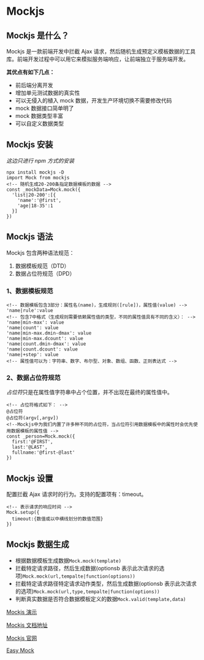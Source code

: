 # Mockjs

## Mockjs 是什么？

Mockjs 是一款前端开发中拦截 Ajax 请求，然后随机生成预定义模板数据的工具库。前端开发过程中可以用它来模拟服务端响应，让前端独立于服务端开发。

**其优点有如下几点：**

* 前后端分离开发
* 增加单元测试数据的真实性
* 可以无侵入的植入 mock 数据，开发生产环境切换不需要修改代码
* mock 数据接口简单明了
* mock 数据类型丰富
* 可以自定义数据类型

## Mockjs 安装

_这边只进行 npm 方式的安装_

```
npx install mockjs -D
import Mock from mockjs
<!-- 随机生成20-200条指定数据模板的数据 -->
const _mockData=Mock.mock({
  'list|20-200':[{
    'name':'@first',
    'age|18-35':1
  }]
})
```

## Mockjs 语法

Mockjs 包含两种语法规范：

1.  数据模板规范（DTD）
2.  数据占位符规范（DPD）

### 1、数据模板规范

```
<!-- 数据模板包含3部分：属性名(name)，生成规则([rule])，属性值(value) -->
'name|rule':value
<!-- 包含7中格式（生成规则需要依赖属性值的类型，不同的属性值具有不同的含义）： -->
'name|min-max': value
'name|count': value
'name|min-max.dmin-dmax': value
'name|min-max.dcount': value
'name|count.dmin-dmax': value
'name|count.dcount': value
'name|+step': value
<!-- 属性值可以为：字符串、数字、布尔型、对象、数组、函数、正则表达式 -->
```

### 2、数据占位符规范

*占位符*只是在属性值字符串中占个位置，并不出现在最终的属性值中。

```
<!-- 占位符格式如下： -->
@占位符
@占位符(argv[,argv])
<!--Mockjs中为我们内置了许多种不同的占位符，当占位符引用数据模板中的属性时会优先使用数据模板的属性值 -->
const _person=Mock.mock({
  first:'@FIRST',
  last:'@LAST',
  fullname:'@first-@last'
})
```

## Mockjs 设置

配置拦截 Ajax 请求时的行为。支持的配置项有：timeout。

```
<!-- 表示请求的响应时间 -->
Mock.setup({
  timeout:{数值或以中横线划分的数值范围}
})
```

## Mockjs 数据生成

* 根据数据模板生成数据`Mock.mock(template)`
* 拦截特定请求路径，然后生成数据(optionsb 表示此次请求的选项)`Mock.mock(url,tempalte|function(options))`
* 拦截特定请求路径特定请求动作类型，然后生成数据(optionsb 表示此次请求的选项)`Mock.mock(url,type,tempalte|function(options))`
* 判断真实数据是否符合数据模板定义的数据`Mock.valid(template,data)`

[Mockjs 演示][mockjs-demo]

[Mockjs 文档地址][mockjs-wiki]

[Mockjs 官网][mockjs]

[Easy Mock][easymock]

[mockjs-demo]: /other/mockdemo 'mockjs-demo'
[mockjs-wiki]: https://github.com/nuysoft/Mock/wiki 'mockjs-wiki'
[mockjs]: http://mockjs.com/ 'mockjs'
[easymock]: https://www.easy-mock.com/ 'easymock'
